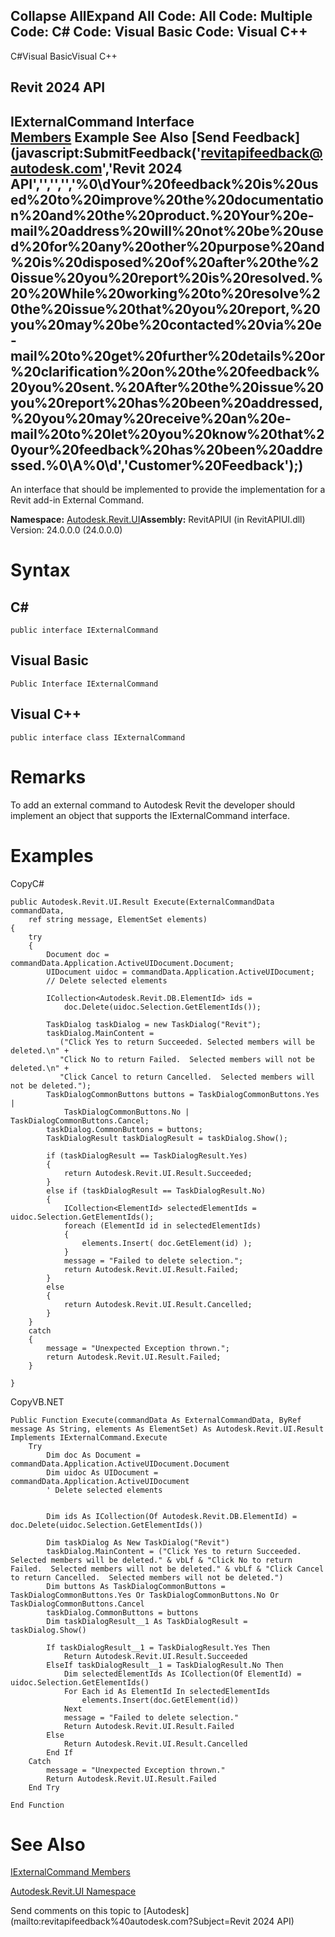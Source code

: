 ﻿

Collapse AllExpand All Code: All Code: Multiple Code: C# Code: Visual Basic Code: Visual C++   
---  
  
C#Visual BasicVisual C++

Revit 2024 API  
---  
IExternalCommand Interface  
[Members](850475b4-01d3-8247-4515-e53ab1e73e65.md) Example See Also [Send Feedback](javascript:SubmitFeedback\('revitapifeedback@autodesk.com','Revit 2024 API','','','','%0\\dYour%20feedback%20is%20used%20to%20improve%20the%20documentation%20and%20the%20product.%20Your%20e-mail%20address%20will%20not%20be%20used%20for%20any%20other%20purpose%20and%20is%20disposed%20of%20after%20the%20issue%20you%20report%20is%20resolved.%20%20While%20working%20to%20resolve%20the%20issue%20that%20you%20report,%20you%20may%20be%20contacted%20via%20e-mail%20to%20get%20further%20details%20or%20clarification%20on%20the%20feedback%20you%20sent.%20After%20the%20issue%20you%20report%20has%20been%20addressed,%20you%20may%20receive%20an%20e-mail%20to%20let%20you%20know%20that%20your%20feedback%20has%20been%20addressed.%0\\A%0\\d','Customer%20Feedback'\);)  
---  
  
An interface that should be implemented to provide the implementation for a Revit add-in External Command.

**Namespace:** [Autodesk.Revit.UI](e86fd90a-8957-02a6-da7f-ced248966e3e.md)**Assembly:** RevitAPIUI (in RevitAPIUI.dll) Version: 24.0.0.0 (24.0.0.0)

# Syntax

C#  
---  
      
    
    public interface IExternalCommand  
  
Visual Basic  
---  
      
    
    Public Interface IExternalCommand  
  
Visual C++  
---  
      
    
    public interface class IExternalCommand  
  
# Remarks

To add an external command to Autodesk Revit the developer should implement an object that supports the IExternalCommand interface.

# Examples

CopyC#
    
    
    public Autodesk.Revit.UI.Result Execute(ExternalCommandData commandData,
        ref string message, ElementSet elements)
    {
        try
        {
            Document doc = commandData.Application.ActiveUIDocument.Document;
            UIDocument uidoc = commandData.Application.ActiveUIDocument;
            // Delete selected elements
    
            ICollection<Autodesk.Revit.DB.ElementId> ids =
                doc.Delete(uidoc.Selection.GetElementIds());
    
            TaskDialog taskDialog = new TaskDialog("Revit"); 
            taskDialog.MainContent = 
               ("Click Yes to return Succeeded. Selected members will be deleted.\n" +
               "Click No to return Failed.  Selected members will not be deleted.\n" +
               "Click Cancel to return Cancelled.  Selected members will not be deleted.");
            TaskDialogCommonButtons buttons = TaskDialogCommonButtons.Yes | 
                TaskDialogCommonButtons.No | TaskDialogCommonButtons.Cancel;
            taskDialog.CommonButtons = buttons;
            TaskDialogResult taskDialogResult = taskDialog.Show();
    
            if (taskDialogResult == TaskDialogResult.Yes)
            {
                return Autodesk.Revit.UI.Result.Succeeded;
            }
            else if (taskDialogResult == TaskDialogResult.No)
            {
                ICollection<ElementId> selectedElementIds = uidoc.Selection.GetElementIds();
                foreach (ElementId id in selectedElementIds)
                {
                    elements.Insert( doc.GetElement(id) );
                }
                message = "Failed to delete selection.";
                return Autodesk.Revit.UI.Result.Failed;
            }
            else
            {
                return Autodesk.Revit.UI.Result.Cancelled;
            }
        }
        catch
        {
            message = "Unexpected Exception thrown.";
            return Autodesk.Revit.UI.Result.Failed;
        }
    
    }

CopyVB.NET
    
    
    Public Function Execute(commandData As ExternalCommandData, ByRef message As String, elements As ElementSet) As Autodesk.Revit.UI.Result Implements IExternalCommand.Execute
        Try
            Dim doc As Document = commandData.Application.ActiveUIDocument.Document
            Dim uidoc As UIDocument = commandData.Application.ActiveUIDocument
            ' Delete selected elements
    
    
            Dim ids As ICollection(Of Autodesk.Revit.DB.ElementId) = doc.Delete(uidoc.Selection.GetElementIds())
    
            Dim taskDialog As New TaskDialog("Revit")
            taskDialog.MainContent = ("Click Yes to return Succeeded. Selected members will be deleted." & vbLf & "Click No to return Failed.  Selected members will not be deleted." & vbLf & "Click Cancel to return Cancelled.  Selected members will not be deleted.")
            Dim buttons As TaskDialogCommonButtons = TaskDialogCommonButtons.Yes Or TaskDialogCommonButtons.No Or TaskDialogCommonButtons.Cancel
            taskDialog.CommonButtons = buttons
            Dim taskDialogResult__1 As TaskDialogResult = taskDialog.Show()
    
            If taskDialogResult__1 = TaskDialogResult.Yes Then
                Return Autodesk.Revit.UI.Result.Succeeded
            ElseIf taskDialogResult__1 = TaskDialogResult.No Then
                Dim selectedElementIds As ICollection(Of ElementId) = uidoc.Selection.GetElementIds()
                For Each id As ElementId In selectedElementIds
                    elements.Insert(doc.GetElement(id))
                Next
                message = "Failed to delete selection."
                Return Autodesk.Revit.UI.Result.Failed
            Else
                Return Autodesk.Revit.UI.Result.Cancelled
            End If
        Catch
            message = "Unexpected Exception thrown."
            Return Autodesk.Revit.UI.Result.Failed
        End Try
    
    End Function

# See Also

[IExternalCommand Members](850475b4-01d3-8247-4515-e53ab1e73e65.md)

[Autodesk.Revit.UI Namespace](e86fd90a-8957-02a6-da7f-ced248966e3e.md)

Send comments on this topic to [Autodesk](mailto:revitapifeedback%40autodesk.com?Subject=Revit 2024 API)